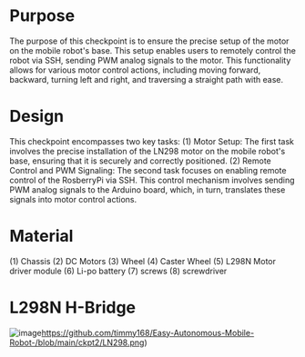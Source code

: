 # Purpose
The purpose of this checkpoint is to ensure the precise setup of the motor on the mobile robot's base. This setup enables users to remotely control the robot via SSH, sending PWM analog signals to the motor. This functionality allows for various motor control actions, including moving forward, backward, turning left and right, and traversing a straight path with ease.

# Design
This checkpoint encompasses two key tasks: 
(1) Motor Setup: The first task involves the precise installation of the LN298 motor on the mobile robot's base, ensuring that it is securely and correctly positioned. 
(2) Remote Control and PWM Signaling: The second task focuses on enabling remote control of the RosberryPi via SSH. This control mechanism involves sending PWM analog signals to the Arduino board, which, in turn, translates these signals into motor control actions.

# Material
(1) Chassis
(2) DC Motors
(3) Wheel
(4) Caster Wheel
(5) L298N Motor driver module
(6) Li-po battery
(7) screws
(8) screwdriver

# L298N H-Bridge
![image](https://github.com/timmy168/Easy-Autonomous-Mobile-Robot-/blob/main/ckpt2/LN298.png)https://github.com/timmy168/Easy-Autonomous-Mobile-Robot-/blob/main/ckpt2/LN298.png)
